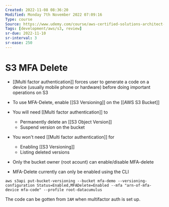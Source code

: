 ```yaml
---
Created: 2022-11-08 08:36:20
Modified: Monday 7th November 2022 07:09:16
Type: course
Source: https://www.udemy.com/course/aws-certified-solutions-architect-associate-saa-c01/?xref=E0Aed11STH4LPUQvCz0GJFABTmM=
Tags: [development/aws/s3, review]
sr-due: 2022-11-10
sr-interval: 3
sr-ease: 250
---
```


# S3 MFA Delete

- [[Multi factor authentication]] forces user to generate a code on a device (usually mobile phone or hardware) before doing important operations on S3
- To use MFA-Delete, enable [[S3 Versioning]] on the [[AWS S3 Bucket]]
- You will need [[Multi factor authentication]] to
    - Permanently delete an [[S3 Object Version]]
    - Suspend version on the bucket
- You won't need [[Multi factor authentication]] for
    - Enabling [[S3 Versioning]]
    - Listing deleted versions

- Only the bucket owner (root acount) can enable/disable MFA-delete
- MFA-Delete currently can only be enabled using the CLI

```
aws s3api put-bucket-versioning --bucket mfa-demo --versioning-configuration Status=Enabled,MFADelete=Enabled --mfa "arn-of-mfa-device mfa-code" --profile root-datacumulus
```

The code can be gotten from `IAM` when multifactor auth is set up.